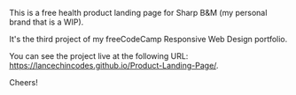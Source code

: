 This is a free health product landing page for Sharp B&M (my personal brand that is a WIP).

It's the third project of my freeCodeCamp Responsive Web Design portfolio.

You can see the project live at the following URL: https://lancechincodes.github.io/Product-Landing-Page/.

Cheers!
